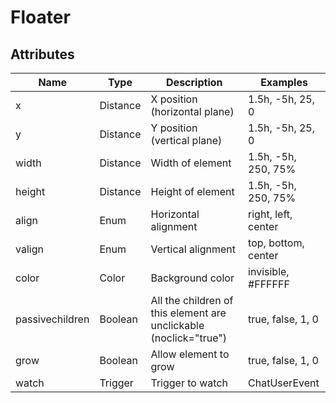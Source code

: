 # Floater

## Attributes

| Name             |  Type      |  Description                                                       |  Examples            |
|------------------|------------|--------------------------------------------------------------------|----------------------|
|  x               |  Distance  |  X position (horizontal plane)                                     |  1.5h, -5h, 25, 0    |
|  y               |  Distance  |  Y position (vertical plane)                                       |  1.5h, -5h, 25, 0    |
|  width           |  Distance  |  Width of element                                                  |  1.5h, -5h, 250, 75% |
|  height          |  Distance  |  Height of element                                                 |  1.5h, -5h, 250, 75% |
|  align           |  Enum      |  Horizontal alignment                                              |  right, left, center |
|  valign          |  Enum      |  Vertical alignment                                                |  top, bottom, center |
|  color           |  Color     |  Background color                                                  |  invisible, #FFFFFF  |
|  passivechildren |  Boolean   |  All the children of this element are unclickable (noclick="true") |  true, false, 1, 0   |
|  grow            |  Boolean   |  Allow element to grow                                             |  true, false, 1, 0   |
|  watch           |  Trigger   |  Trigger to watch                                                  |  ChatUserEvent       |